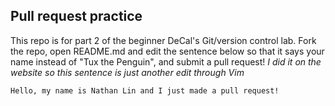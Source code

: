 ## Pull request practice

This repo is for part 2 of the beginner DeCal's Git/version control lab. Fork
the repo, open README.md and edit the sentence below so that it says your name
instead of "Tux the Penguin", and submit a pull request!
*I did it on the website so this sentence is just another edit through Vim*
```
Hello, my name is Nathan Lin and I just made a pull request!
```
